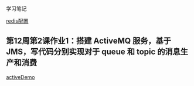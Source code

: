 学习笔记


[redis配置](redis%20的主从复制，sentinel%20高可用，Cluster%20集群)

##  第12周第2课作业1：搭建 ActiveMQ 服务，基于 JMS，写代码分别实现对于 queue 和 topic 的消息生产和消费
[activeDemo](activeDemo)